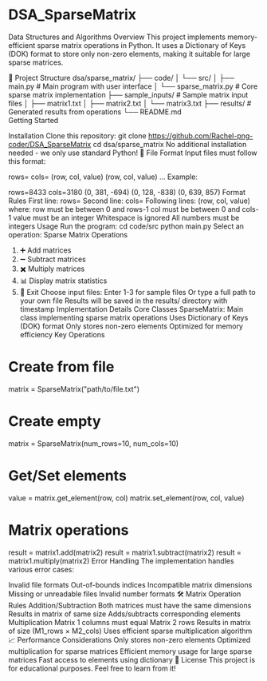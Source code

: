 # DSA_SparseMatrix
Data Structures and Algorithms
Overview
This project implements memory-efficient sparse matrix operations in Python. It uses a Dictionary of Keys (DOK) format to store only non-zero elements, making it suitable for large sparse matrices.

📁 Project Structure
dsa/sparse_matrix/
├── code/
│   └── src/
│       ├── main.py         # Main program with user interface
│       └── sparse_matrix.py # Core sparse matrix implementation
├── sample_inputs/          # Sample matrix input files 
│   ├── matrix1.txt
│   ├── matrix2.txt
│   └── matrix3.txt
├── results/               # Generated results from operations
└── README.md            
Getting Started

Installation
Clone this repository:
git clone <https://github.com/Rachel-png-coder/DSA_SparseMatrix>
cd dsa/sparse_matrix
No additional installation needed - we only use standard Python!
📝 File Format
Input files must follow this format:

rows=<number>
cols=<number>
(row, col, value)
(row, col, value)
...
Example:

rows=8433
cols=3180
(0, 381, -694)
(0, 128, -838)
(0, 639, 857)
Format Rules
First line: rows=<positive integer>
Second line: cols=<positive integer>
Following lines: (row, col, value) where:
row must be between 0 and rows-1
col must be between 0 and cols-1
value must be an integer
Whitespace is ignored
All numbers must be integers
Usage
Run the program:
cd code/src
python main.py
Select an operation:
Sparse Matrix Operations
1. ➕ Add matrices
2. ➖ Subtract matrices
3. ✖️ Multiply matrices
4. 📊 Display matrix statistics
5. 👋 Exit
Choose input files:
Enter 1-3 for sample files
Or type a full path to your own file
Results will be saved in the results/ directory with timestamp
Implementation Details
Core Classes
SparseMatrix: Main class implementing sparse matrix operations
Uses Dictionary of Keys (DOK) format
Only stores non-zero elements
Optimized for memory efficiency
Key Operations
# Create from file
matrix = SparseMatrix("path/to/file.txt")

# Create empty
matrix = SparseMatrix(num_rows=10, num_cols=10)

# Get/Set elements
value = matrix.get_element(row, col)
matrix.set_element(row, col, value)

# Matrix operations
result = matrix1.add(matrix2)
result = matrix1.subtract(matrix2)
result = matrix1.multiply(matrix2)
Error Handling
The implementation handles various error cases:

Invalid file formats
Out-of-bounds indices
Incompatible matrix dimensions
Missing or unreadable files
Invalid number formats
🛠️ Matrix Operation Rules
Addition/Subtraction
Both matrices must have the same dimensions
Results in matrix of same size
Adds/subtracts corresponding elements
Multiplication
Matrix 1 columns must equal Matrix 2 rows
Results in matrix of size (M1_rows × M2_cols)
Uses efficient sparse multiplication algorithm
📈 Performance Considerations
Only stores non-zero elements
Optimized multiplication for sparse matrices
Efficient memory usage for large sparse matrices
Fast access to elements using dictionary
📄 License
This project is for educational purposes. Feel free to learn from it!

